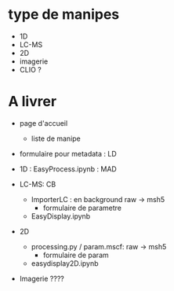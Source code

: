 # type de manipes
- 1D
- LC-MS
- 2D
- imagerie
- CLIO ?

# A livrer
- page d'accueil
    - liste de manipe
- formulaire pour metadata : LD
- 1D : EasyProcess.ipynb  : MAD
- LC-MS: CB
    - ImporterLC : en background raw -> msh5
        - formulaire de parametre
    - EasyDisplay.ipynb
- 2D
    - processing.py / param.mscf: raw -> msh5
        - formulaire de param
    - easydisplay2D.ipynb

- Imagerie ????
